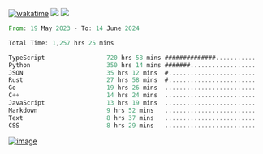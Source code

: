 [![wakatime](https://wakatime.com/badge/user/00eead22-fb14-4dd0-ab8a-3625cafbd50d.svg)](https://wakatime.com/@00eead22-fb14-4dd0-ab8a-3625cafbd50d)
![](https://komarev.com/ghpvc/?username=flatypus)
![](https://pixel.flatypus.me/flatypus?type=tracker)
<!--START_SECTION:waka-->

```rust
From: 19 May 2023 - To: 14 June 2024

Total Time: 1,257 hrs 25 mins

TypeScript                 720 hrs 58 mins ##############...........   57.12 %
Python                     350 hrs 14 mins #######..................   27.75 %
JSON                       35 hrs 12 mins  #........................   02.79 %
Rust                       27 hrs 58 mins  #........................   02.22 %
Go                         19 hrs 26 mins  .........................   01.54 %
C++                        14 hrs 24 mins  .........................   01.14 %
JavaScript                 13 hrs 19 mins  .........................   01.06 %
Markdown                   9 hrs 52 mins   .........................   00.78 %
Text                       8 hrs 37 mins   .........................   00.68 %
CSS                        8 hrs 29 mins   .........................   00.67 %
```

<!--END_SECTION:waka-->
[<img alt="image" src="https://github.com/flatypus/flatypus/assets/68029599/0a302dc1-501c-43a0-ae8d-37ec4817f3bd">](https://flatypus.me)


